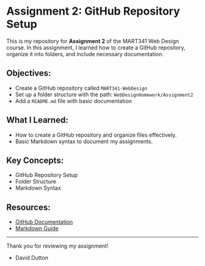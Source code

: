 # Assignment 2: GitHub Repository Setup

This is my repository for **Assignment 2** of the MART341 Web Design course. In this assignment, I learned how to create a GitHub repository, organize it into folders, and include necessary documentation.

## Objectives:
- Create a GitHub repository called `MART341-WebDesign`
- Set up a folder structure with the path: `WebDesignHomework/Assignment2`
- Add a `README.md` file with basic documentation

## What I Learned:
- How to create a GitHub repository and organize files effectively.
- Basic Markdown syntax to document my assignments.

## Key Concepts:
- GitHub Repository Setup
- Folder Structure
- Markdown Syntax

## Resources:
- [GitHub Documentation](https://docs.github.com/en/github)
- [Markdown Guide](https://www.markdownguide.org)

---

Thank you for reviewing my assignment!

- David Dutton
